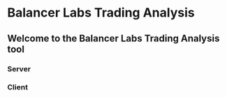 # Balancer Labs Trading Analysis
## Welcome to the Balancer Labs Trading Analysis tool

### Server


### Client

